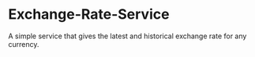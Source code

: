 # Exchange-Rate-Service
A simple service that gives the latest and historical exchange rate for any currency.
